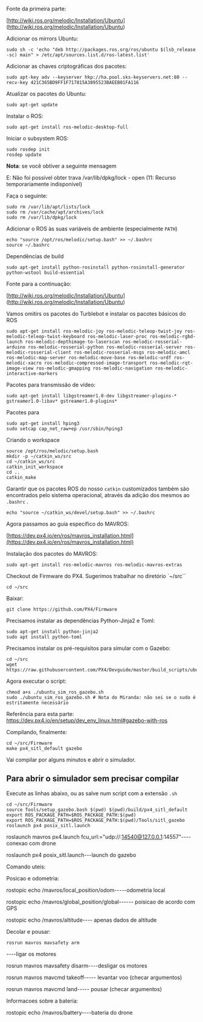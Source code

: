 
Fonte da primeira parte:

[http://wiki.ros.org/melodic/Installation/Ubuntu]
(http://wiki.ros.org/melodic/Installation/Ubuntu)



Adicionar os mirrors Ubuntu:

    sudo sh -c 'echo "deb http://packages.ros.org/ros/ubuntu $(lsb_release -sc) main" > /etc/apt/sources.list.d/ros-latest.list'

Adicionar as chaves criptográficas dos pacotes:

    sudo apt-key adv --keyserver hkp://ha.pool.sks-keyservers.net:80 --recv-key 421C365BD9FF1F717815A3895523BAEEB01FA116

Atualizar os pacotes do Ubuntu:

    sudo apt-get update

Instalar o ROS:

    sudo apt-get install ros-melodic-desktop-full

Iniciar o subsystem ROS:

    sudo rosdep init
    rosdep update

**Nota**: se você obtiver a seguinte mensagem

E: Não foi possível obter trava /var/lib/dpkg/lock - open (11: Recurso temporariamente indisponível)

Faça o seguinte:

    sudo rm /var/lib/apt/lists/lock
    sudo rm /var/cache/apt/archives/lock
    sudo rm /var/lib/dpkg/lock


Adicionar o ROS às suas variáveis de ambiente (especialmente `PATH`)

    echo "source /opt/ros/melodic/setup.bash" >> ~/.bashrc
    source ~/.bashrc

Dependências de build

    sudo apt-get install python-rosinstall python-rosinstall-generator python-wstool build-essential


Fonte para a continuação:

[http://wiki.ros.org/melodic/Installation/Ubuntu]
(http://wiki.ros.org/melodic/Installation/Ubuntu)

Vamos omitirs os pacotes do Turblebot e instalar os pacotes básicos do ROS


    sudo apt-get install ros-melodic-joy ros-melodic-teleop-twist-joy ros-melodic-teleop-twist-keyboard ros-melodic-laser-proc ros-melodic-rgbd-launch ros-melodic-depthimage-to-laserscan ros-melodic-rosserial-arduino ros-melodic-rosserial-python ros-melodic-rosserial-server ros-melodic-rosserial-client ros-melodic-rosserial-msgs ros-melodic-amcl ros-melodic-map-server ros-melodic-move-base ros-melodic-urdf ros-melodic-xacro ros-melodic-compressed-image-transport ros-melodic-rqt-image-view ros-melodic-gmapping ros-melodic-navigation ros-melodic-interactive-markers

Pacotes para transmissão de vídeo:

    sudo apt-get install libgstreamer1.0-dev libgstreamer-plugins-* gstreamer1.0-libav* gstreamer1.0-plugins*


Pacotes para 

    sudo apt-get install hping3
    sudo setcap cap_net_raw+ep /usr/sbin/hping3


Criando o workspace

    source /opt/ros/melodic/setup.bash
    mkdir -p ~/catkin_ws/src
    cd ~/catkin_ws/src
    catkin_init_workspace
    cd ..
    catkin_make


Garantir que os pacotes ROS do nosso `catkin` customizados também são encontrados pelo sistema operacional, através da adição dos mesmos ao `.bashrc` .

    echo "source ~/catkin_ws/devel/setup.bash" >> ~/.bashrc

Agora passamos ao guia específico do MAVROS:


[https://dev.px4.io/en/ros/mavros_installation.html](https://dev.px4.io/en/ros/mavros_installation.html)


Instalação dos pacotes do MAVROS:

    sudo apt-get install ros-melodic-mavros ros-melodic-mavros-extras

Checkout de Firmware  do PX4. Sugerimos trabalhar no diretório `~/src``

    cd ~/src

Baixar:

    git clone https://github.com/PX4/Firmware

Precisamos instalar as dependências Python-Jinja2 e Toml:

    sudo apt-get install python-jinja2 	
    sudo apt install python-toml

Precisamos instalar os pré-requisitos para simular com o Gazebo:

    cd ~/src
    wget https://raw.githubusercontent.com/PX4/Devguide/master/build_scripts/ubuntu_sim_ros_gazebo.sh

Agora executar o script:

    chmod a+x ./ubuntu_sim_ros_gazebo.sh
    sudo ./ubuntu_sim_ros_gazebo.sh # Nota do Miranda: não sei se o sudo é estritamente necessário



Referência para esta parte: [https://dev.px4.io/en/setup/dev_env_linux.html#gazebo-with-ros
](https://dev.px4.io/en/setup/dev_env_linux.html#gazebo-with-ros)

Compilando, finalmente:

    cd ~/src/Firmware
    make px4_sitl_default gazebo

Vai compilar por alguns minutos e abrir o simulador.


## Para abrir o simulador sem precisar compilar

Execute as linhas abaixo, ou as salve num script com a extensão `.sh`


    cd ~/src/Firmware
    source Tools/setup_gazebo.bash $(pwd) $(pwd)/build/px4_sitl_default
    export ROS_PACKAGE_PATH=$ROS_PACKAGE_PATH:$(pwd)
    export ROS_PACKAGE_PATH=$ROS_PACKAGE_PATH:$(pwd)/Tools/sitl_gazebo
    roslaunch px4 posix_sitl.launch



roslaunch mavros px4.launch fcu_url:="udp://:14540@127.0.0.1:14557"----conexao com drone

roslaunch px4 posix_sitl.launch---launch do gazebo


Comando uteis: 

Posicao e odometria:

rostopic echo /mavros/local_position/odom-----odometria local 

rostopic echo /mavros/global_position/global------ poisicao de acordo com GPS

rostopic echo /mavros/altitude---- apenas dados de altitude




Decolar e pousar:

    rosrun mavros mavsafety arm
----ligar os motores

rosrun mavros mavsafety disarm----desligar os motores

rosrun mavros mavcmd takeoff----- levantar voo (checar argumentos)

rosrun mavros mavcmd land----- pousar (checar argumentos)




Informacoes sobre a bateria: 

rostopic echo /mavros/battery----bateria do drone








